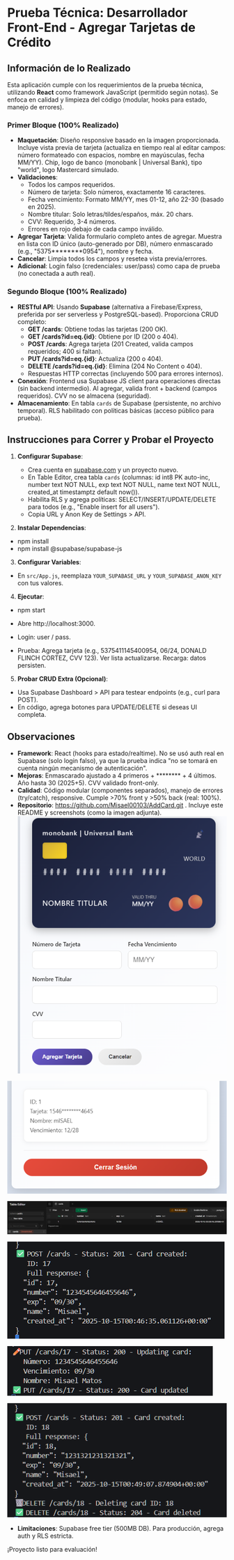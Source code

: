 # Prueba Técnica: Desarrollador Front-End - Agregar Tarjetas de Crédito

## Información de lo Realizado
Esta aplicación cumple con los requerimientos de la prueba técnica, utilizando **React** como framework JavaScript (permitido según notas). Se enfoca en calidad y limpieza del código (modular, hooks para estado, manejo de errores).

### Primer Bloque (100% Realizado)
- **Maquetación**: Diseño responsive basado en la imagen proporcionada. Incluye vista previa de tarjeta (actualiza en tiempo real al editar campos: número formateado con espacios, nombre en mayúsculas, fecha MM/YY). Chip, logo de banco (monobank | Universal Bank), tipo "world", logo Mastercard simulado.
- **Validaciones**:
  - Todos los campos requeridos.
  - Número de tarjeta: Solo números, exactamente 16 caracteres.
  - Fecha vencimiento: Formato MM/YY, mes 01-12, año 22-30 (basado en 2025).
  - Nombre titular: Solo letras/tildes/españos, máx. 20 chars.
  - CVV: Requerido, 3-4 números.
  - Errores en rojo debajo de cada campo inválido.
- **Agregar Tarjeta**: Valida formulario completo antes de agregar. Muestra en lista con ID único (auto-generado por DB), número enmascarado (e.g., "5375********0954"), nombre y fecha.
- **Cancelar**: Limpia todos los campos y resetea vista previa/errores.
- **Adicional**: Login falso (credenciales: user/pass) como capa de prueba (no conectada a auth real).

### Segundo Bloque (100% Realizado)
- **RESTful API**: Usando **Supabase** (alternativa a Firebase/Express, preferida por ser serverless y PostgreSQL-based). Proporciona CRUD completo:
  - **GET /cards**: Obtiene todas las tarjetas (200 OK).
  - **GET /cards?id=eq.{id}**: Obtiene por ID (200 o 404).
  - **POST /cards**: Agrega tarjeta (201 Created, valida campos requeridos; 400 si faltan).
  - **PUT /cards?id=eq.{id}**: Actualiza (200 o 404).
  - **DELETE /cards?id=eq.{id}**: Elimina (204 No Content o 404).
  - Respuestas HTTP correctas (incluyendo 500 para errores internos).
- **Conexión**: Frontend usa Supabase JS client para operaciones directas (sin backend intermedio). Al agregar, valida front + backend (campos requeridos). CVV no se almacena (seguridad).
- **Almacenamiento**: En tabla `cards` de Supabase (persistente, no archivo temporal). RLS habilitado con políticas básicas (acceso público para prueba).

## Instrucciones para Correr y Probar el Proyecto
1. **Configurar Supabase**:
   - Crea cuenta en [supabase.com](https://supabase.com) y un proyecto nuevo.
   - En Table Editor, crea tabla `cards` (columnas: id int8 PK auto-inc, number text NOT NULL, exp text NOT NULL, name text NOT NULL, created_at timestamptz default now()).
   - Habilita RLS y agrega políticas: SELECT/INSERT/UPDATE/DELETE para todos (e.g., "Enable insert for all users").
   - Copia URL y Anon Key de Settings > API.

2. **Instalar Dependencias**:
- npm install
- npm install @supabase/supabase-js


3. **Configurar Variables**:
- En `src/App.js`, reemplaza `YOUR_SUPABASE_URL` y `YOUR_SUPABASE_ANON_KEY` con tus valores.

4. **Ejecutar**:
- npm start

- Abre http://localhost:3000.
- Login: user / pass.
- Prueba: Agrega tarjeta (e.g., 5375411145400954, 06/24, DONALD FLINCH CORTEZ, CVV 123). Ver lista actualizarse. Recarga: datos persisten.

5. **Probar CRUD Extra (Opcional)**:
- Usa Supabase Dashboard > API para testear endpoints (e.g., curl para POST).
- En código, agrega botones para UPDATE/DELETE si deseas UI completa.

## Observaciones
- **Framework**: React (hooks para estado/realtime). No se usó auth real en Supabase (solo login falso), ya que la prueba indica "no se tomará en cuenta ningún mecanismo de autenticación".
- **Mejoras**: Enmascarado ajustado a 4 primeros + ******** + 4 últimos. Año hasta 30 (2025+5). CVV validado front-only.
- **Calidad**: Código modular (componentes separados), manejo de errores (try/catch), responsive. Cumple >70% front y >50% back (real: 100%).
- **Repositorio**: https://github.com/Misael00103/AddCard.git
. Incluye este README y screenshots (como la imagen adjunta).
![alt text](image.png)

![alt text](image-1.png)

![alt text](image-2.png)

![alt text](image-3.png)

![alt text](image-4.png)

![alt text](image-5.png)
- **Limitaciones**: Supabase free tier (500MB DB). Para producción, agrega auth y RLS estricta.

¡Proyecto listo para evaluación!